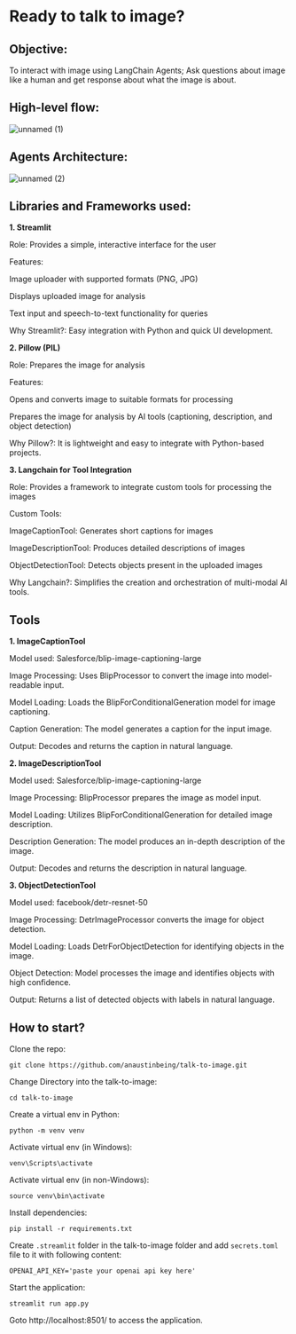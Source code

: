# Ready to talk to image?

## Objective:

To interact with image using LangChain Agents; Ask questions about image like a human and get response about what the image is about.

## High-level flow:

![unnamed (1)](https://github.com/user-attachments/assets/b63e8ccb-55eb-4b9a-9126-d7ef7f60093b)

## Agents Architecture:

![unnamed (2)](https://github.com/user-attachments/assets/505abd03-f4cb-40d7-a0c0-e1b2d787d70f)

## Libraries and Frameworks used:

**1. Streamlit**

Role: Provides a simple, interactive interface for the user

Features:

Image uploader with supported formats (PNG, JPG)

Displays uploaded image for analysis

Text input and speech-to-text functionality for queries

Why Streamlit?: Easy integration with Python and quick UI development.

**2. Pillow (PIL)**

Role: Prepares the image for analysis

Features:

Opens and converts image to suitable formats for processing

Prepares the image for analysis by AI tools (captioning, description, and object detection)

Why Pillow?: It is lightweight and easy to integrate with Python-based projects.


**3. Langchain for Tool Integration**

Role: Provides a framework to integrate custom tools for processing the images

Custom Tools:

ImageCaptionTool: Generates short captions for images

ImageDescriptionTool: Produces detailed descriptions of images

ObjectDetectionTool: Detects objects present in the uploaded images

Why Langchain?: Simplifies the creation and orchestration of multi-modal AI tools.


## Tools

**1. ImageCaptionTool**

Model used: Salesforce/blip-image-captioning-large

Image Processing: Uses BlipProcessor to convert the image into model-readable input.

Model Loading: Loads the BlipForConditionalGeneration model for image captioning.

Caption Generation: The model generates a caption for the input image.

Output: Decodes and returns the caption in natural language.

**2. ImageDescriptionTool**

Model used: Salesforce/blip-image-captioning-large

Image Processing: BlipProcessor prepares the image as model input.

Model Loading: Utilizes BlipForConditionalGeneration for detailed image description.

Description Generation: The model produces an in-depth description of the image.

Output: Decodes and returns the description in natural language.

**3. ObjectDetectionTool**

Model used: facebook/detr-resnet-50

Image Processing: DetrImageProcessor converts the image for object detection.

Model Loading: Loads DetrForObjectDetection for identifying objects in the image.

Object Detection: Model processes the image and identifies objects with high confidence.

Output: Returns a list of detected objects with labels in natural language.

## How to start?

Clone the repo:

```
git clone https://github.com/anaustinbeing/talk-to-image.git
```

Change Directory into the talk-to-image:

```
cd talk-to-image
```

Create a virtual env in Python:

```
python -m venv venv
```

Activate virtual env (in Windows):

```
venv\Scripts\activate
```

Activate virtual env (in non-Windows):

```
source venv\bin\activate
```

Install dependencies:

```
pip install -r requirements.txt
```

Create `.streamlit` folder in the talk-to-image folder and add `secrets.toml` file to it with following content:

```
OPENAI_API_KEY='paste your openai api key here'
```

Start the application:

```
streamlit run app.py
```

Goto http://localhost:8501/ to access the application.

